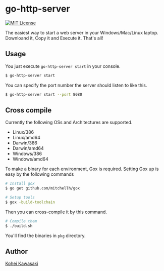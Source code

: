 go-http-server
===

[![MIT License](http://img.shields.io/badge/license-MIT-blue.svg?style=flat-square)][LICENSE]

[license]: https://github.com/k-kawa/go-http-server/blob/master/LICENSE

The easiest way to start a web server in your Windows/Mac/Linux laptop.
Downloand it, Copy it and Execute it. That's all!

## Usage
You just execute `go-http-server start` in your console.

```bash
$ go-http-server start
```

You can specify the port number the server should listen to like this.

```bash
$ go-http-server start --port 8080
```

## Cross compile
Currently the following OSs and Architectures are supported.

- Linux/386
- Linux/amd64
- Darwin/386
- Darwin/amd64
- Windows/386
- Windows/amd64

To make a binary for each environment, Gox is required.
Setting Gox up is easy by the following commands

```bash
# Install gox
$ go get github.com/mitchellh/gox

# Setup tools
$ gox -build-toolchain
```

Then you can cross-compile it by this command.

```bash
# Compile them
$ ./build.sh
```

You'll find the binaries in `pkg` directory.

## Author
[Kohei Kawasaki](https://github.com/k-kawa)
